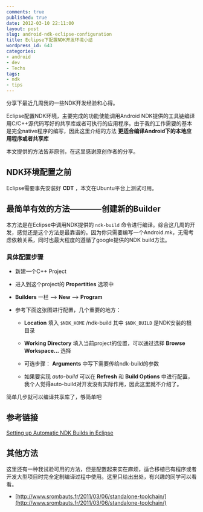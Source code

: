 ```yaml
---
comments: true
published: true
date: 2012-03-10 22:11:00
layout: post
slug: android-ndk-eclipse-configuration
title: Eclipse下配置NDK开发环境小结
wordpress_id: 643
categories:
- android
- dev
- Techs
tags:
- ndk
- tips
---
```


分享下最近几周我的一些NDK开发经验和心得。

Eclipse配置NDK环境，主要完成的功能使能调用Android NDK提供的工具链编译用C/C++源代码写好的共享库或者可执行的应用程序。由于我的工作需要的基本是完全native程序的编写，因此这里介绍的方法 **更适合编译Android下的本地应用程序或者共享库**

本文提供的方法皆非原创，在这里感谢原创作者的分享。





## NDK环境配置之前






Eclipse需要事先安装好 **CDT** ，本文在Ubuntu平台上测试可用。












## 最简单有效的方法————创建新的Builder






本方法是在Eclipse中调用NDK提供的 `ndk-build` 命令进行编译。综合这几周的开发，感觉还是这个方法是最靠谱的。因为你只需要编写一个Android.mk，无需考虑依赖关系，同时也最大程度的遵循了google提供的NDK build方法。









### 具体配置步骤








	
  * 新建一个C++ Project

	
  * 进入到这个project的 **Propertities** 选项中

	
  * **Builders** 一栏 –> **New** –> **Program**

	
  * 参考下面这张图进行配置，几个重要的地方：

	
    * **Location** 填入 `$NDK_HOME` /ndk-build 其中 `$NDK_BUILD` 是NDK安装的根目录

	
    * **Working Directory** 填入当前project的位置，可以通过选择 **Browse Workspace…** 选择

	
    * 可选步骤： **Arguments** 中写下需要传给ndk-build的参数

	
    * 如果要实现 _auto-build_ 可以在 **Refresh** 和 **Build Options** 中进行配置，我个人觉得auto-build对开发没有实际作用，因此这里就不介绍了。





简单几步就可以编译共享库了，够简单吧















## 参考链接






[Setting up Automatic NDK Builds in Eclipse](http://mobilepearls.com/labs/ndk-builder-in-eclipse/)












## 其他方法






这里还有一种我试验可用的方法，但是配置起来实在麻烦，适合移植已有程序或者开发大型项目时完全定制编译过程中使用。这里只给出出处，有兴趣的同学可以看看。



	
  * [http://www.srombauts.fr/2011/03/06/standalone-toolchain/](http://www.srombauts.fr/2011/03/06/standalone-toolchain/)







